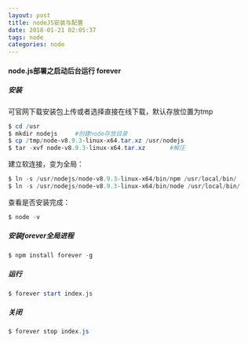 ```yaml
---
layout: post
title: nodeJS安装与配置
date: 2018-01-21 02:05:37
tags: node
categories: node
---
```


#### node.js部署之启动后台运行 forever

##### 安装

可官网下载安装包上传或者选择直接在线下载，默认存放位置为tmp
```powershell
$ cd /usr      
$ mkdir nodejs     #创建node存放目录
$ cp /tmp/node-v8.9.3-linux-x64.tar.xz /usr/nodejs
$ tar -xvf node-v8.9.3-linux-x64.tar.xz       #解压
```

建立软连接，变为全局：
```powershell
$ ln -s /usr/nodejs/node-v8.9.3-linux-x64/bin/npm /usr/local/bin/ 
$ ln -s /usr/nodejs/node-v8.9.3-linux-x64/bin/node /usr/local/bin/
```

查看是否安装完成：
```powershell
$ node -v
```

##### 安装forever全局进程
```powershell
$ npm install forever -g
```

##### 运行
```powershell
$ forever start index.js
```

##### 关闭
```powershell
$ forever stop index.js
```

<!-- more -->